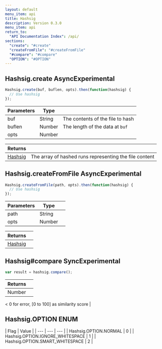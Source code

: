 ```yaml
---
layout: default
menu_item: api
title: Hashsig
description: Version 0.3.0
menu_item: api
return_to:
  "API Documentation Index": /api/
sections:
  "create": "#create"
  "createFromFile": "#createFromFile"
  "#compare": "#compare"
  "OPTION": "#OPTION"
---
```


## <a name="create"></a><span>Hashsig.</span>create <span class="tags"><span class="async">Async</span><span class="experimental">Experimental</span></span>

```js
Hashsig.create(buf, buflen, opts).then(function(hashsig) {
  // Use hashsig
});
```

| Parameters | Type |   |
| --- | --- | --- |
| buf | String | The contents of the file to hash |
| buflen | Number | The length of the data at `buf` |
| opts | Number |  |

| Returns |  |
| --- | --- |
| [Hashsig](/api/hashsig/) | The array of hashed runs representing the file content |

## <a name="createFromFile"></a><span>Hashsig.</span>createFromFile <span class="tags"><span class="async">Async</span><span class="experimental">Experimental</span></span>

```js
Hashsig.createFromFile(path, opts).then(function(hashsig) {
  // Use hashsig
});
```

| Parameters | Type |   |
| --- | --- | --- |
| path | String |  |
| opts | Number |  |

| Returns |  |
| --- | --- |
| [Hashsig](/api/hashsig/) |  |

## <a name="compare"></a><span>Hashsig#</span>compare <span class="tags"><span class="sync">Sync</span><span class="experimental">Experimental</span></span>

```js
var result = hashsig.compare();
```

| Returns |  |
| --- | --- |
| Number |  
<
0 for error, [0 to 100] as similarity score |

## <a name="OPTION"></a><span>Hashsig.</span>OPTION <span class="tags"><span class="enum">ENUM</span></span>

| Flag | Value |
| --- | --- | --- |
| <span>Hashsig.OPTION.</span>NORMAL | 0 |
| <span>Hashsig.OPTION.</span>IGNORE_WHITESPACE | 1 |
| <span>Hashsig.OPTION.</span>SMART_WHITESPACE | 2 |

